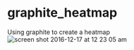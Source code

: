 # graphite_heatmap
Using graphite to create a heatmap
![screen shot 2016-12-17 at 12 23 05 am](https://cloud.githubusercontent.com/assets/5915590/21289452/c9e259a8-c463-11e6-8092-a4b01e6ccac3.png)

